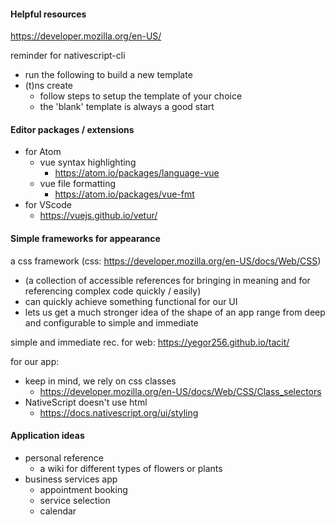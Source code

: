 #### Helpful resources
https://developer.mozilla.org/en-US/

reminder for nativescript-cli
- run the following to build a new template
- (t)ns create
	- follow steps to setup the template of your choice
	- the 'blank' template is always a good start

#### Editor packages / extensions
- for Atom
	- vue syntax highlighting
		- https://atom.io/packages/language-vue
	- vue file formatting
		- https://atom.io/packages/vue-fmt
- for VScode
	- https://vuejs.github.io/vetur/

#### Simple frameworks for appearance
a css framework (css: https://developer.mozilla.org/en-US/docs/Web/CSS)
- (a collection of accessible references for bringing in meaning and for referencing complex code quickly / easily)
- can quickly achieve something functional for our UI
- lets us get a much stronger idea of the shape of an app range from deep and configurable to simple and immediate

simple and immediate rec. for web:
https://yegor256.github.io/tacit/

for our app:
- keep in mind, we rely on css classes
	- https://developer.mozilla.org/en-US/docs/Web/CSS/Class_selectors
- NativeScript doesn't use html
	- https://docs.nativescript.org/ui/styling

#### Application ideas
- personal reference
	- a wiki for different types of flowers or plants
- business services app
	- appointment booking
	- service selection
	- calendar
